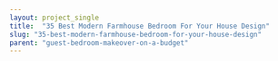 ```yaml
---
layout: project_single
title:  "35 Best Modern Farmhouse Bedroom For Your House Design"
slug: "35-best-modern-farmhouse-bedroom-for-your-house-design"
parent: "guest-bedroom-makeover-on-a-budget"
---
```

 